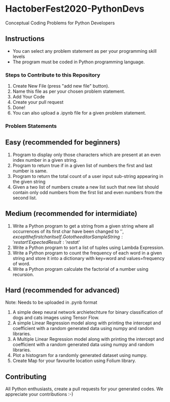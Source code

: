 # HactoberFest2020-PythonDevs

Conceptual Coding Problems for Python Developers

## Instructions
* You can select any problem statement as per your programming skill levels
* The program must be coded in Python programming language.

### Steps to Contribute to this Repository
1. Create New File (press "add new file" button).
2. Name this file as per your chosen problem statement.
3. Add Your Code
4. Create your pull request
5. Done!
6. You can also upload a .ipynb file for a given problem statement.

### Problem Statements

## Easy (recommended for beginners)

1. Program to display only those characters which are present at an even index number in a given string.
2. Program to return true if in a given list of numbers the first and last number is same.
3. Program to return the total count of a user input sub-string appearing in the given string
4. Given a two list of numbers create a new list such that new list should contain only odd numbers from the first list and even numbers from the second list.

## Medium (recommended for intermidiate)

1. Write a Python program to get a string from a given string where all occurrences of its first char have been changed to '$', except the first char itself. Go to    the editor
  Sample String : 'restart'
  Expected Result : 'resta$t'
2. Write a Python program to sort a list of tuples using Lambda Expression.
3. Write a Python program to count the frequency of each word in a given string and store it into a dictionary with key=word and values=frequency of word.
4. Write a Python program calculate the factorial of a number using recursion.

## Hard (recommended for advanced)
 Note: Needs to be uploaded in .pynb format

1. A simple deep neural network archietechture for binary classification of dogs and cats images using Tensor Flow.
2. A simple Linear Regression model along with printing the intercept and coefficient with a random generated data using numpy and random libraries.
3. A Multiple Linear Regression model along with printing the intercept and coefficient with a random generated data using numpy and random libraries.
4. Plot a histogram for a randomly generated dataset using numpy.
5. Create Map for your favourite location using Folium library.

## Contributing

All Python enthusiasts, create a pull requests for your generated codes. We appreciate your contributions :-)

